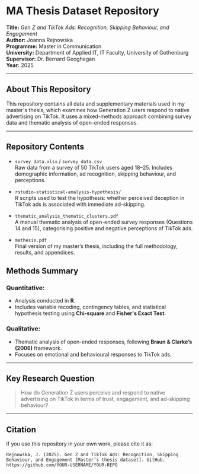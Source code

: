 # MA Thesis Dataset Repository

**Title:** *Gen Z and TikTok Ads: Recognition, Skipping Behaviour, and Engagement*  
**Author:** Joanna Rejnowska  
**Programme:** Master in Communication  
**University:** Department of Applied IT, IT Faculty, University of Gothenburg
**Supervisor:** Dr. Bernard Geoghegan  
**Year:** 2025

---

## About This Repository

This repository contains all data and supplementary materials used in my master's thesis, which examines how Generation Z users respond to native advertising on TikTok. It uses a mixed-methods approach combining survey data and thematic analysis of open-ended responses.

---

## Repository Contents

- `survey_data.xlsx` / `survey_data.csv`  
  Raw data from a survey of 50 TikTok users aged 18–25. Includes demographic information, ad recognition, skipping behaviour, and perceptions.

- `rstudio-statistical-analysis-hypothesis/`  
  R scripts used to test the hypothesis: whether perceived deception in TikTok ads is associated with immediate ad-skipping.

- `thematic_analysis_thematic_clusters.pdf`  
  A manual thematic analysis of open-ended survey responses (Questions 14 and 15), categorising positive and negative perceptions of TikTok ads.

- `mathesis.pdf`  
  Final version of my master’s thesis, including the full methodology, results, and appendices.

## Methods Summary

### Quantitative:
- Analysis conducted in **R**.
- Includes variable recoding, contingency tables, and statistical hypothesis testing using **Chi-square** and **Fisher's Exact Test**.

### Qualitative:
- Thematic analysis of open-ended responses, following **Braun & Clarke’s (2006)** framework.
- Focuses on emotional and behavioural responses to TikTok ads.

---

## Key Research Question

> How do Generation Z users perceive and respond to native advertising on TikTok in terms of trust, engagement, and ad-skipping behaviour?

---

## Citation

If you use this repository in your own work, please cite it as:

```plaintext
Rejnowska, J. (2025). Gen Z and TikTok Ads: Recognition, Skipping Behaviour, and Engagement [Master’s thesis dataset]. GitHub. https://github.com/YOUR-USERNAME/YOUR-REPO
